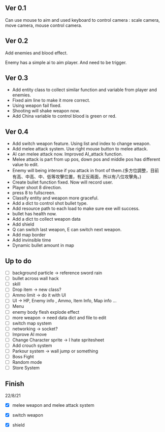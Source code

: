 ## Ver 0.1

Can use mouse to aim and used keyboard to control camera : scale camera, move camera, mouse control camera.

## Ver 0.2

Add enemies and blood effect.

Enemy has a simple ai to aim player. And need to be trigger.

## Ver 0.3

* Add entity class to collect similar function and variable from player and enemies.
* Fixed aim line to make it more correct.
* Using weapon fail fixed.
* Shooting will shake weapon now.
* Add China variable to control blood is green or red.

## Ver 0.4

* Add switch weapon feature. Using list and index to change weapon.
* Add melee attack system. Use right mouse button to melee attack.
* AI can melee attack now. Improved AI_attack function.
* Melee attack is part from up pos, down pos and middle pos has different value to edit.
* Enemy will being intense if you attack in front of them.(多方位調整，目前有高、中高、中、低等攻擊位置，有正反兩面，所以有八位攻擊角。)
* Create bullet function fixed. Now will record user.
* Player shoot 8 direction.
* press 8 to fullscreen.
* Classify entity and weapon more graceful.
* Add a dict to control shot bullet type.
* Add resource path to each load to make sure exe will success.
* bullet has health now.
* Add a dict to collect weapon data
* Add shield
* Q can switch last weapon, E can switch next weapon.
* Add map border
* Add invinsible time
* Dynamic bullet amount in map

## Up to do

- [ ] background particle -> reference sword rain
- [ ] bullet across wall hack
- [ ] skill
- [ ] Drop item -> new class?
- [ ] Ammo limit -> do it with UI
- [ ] UI -> HP, Enemy info , Ammo, Item Info, Map info ...
- [ ] Menu
- [ ] enemy body flesh explode effect
- [ ] more weapon -> need data dict and file to edit
- [ ] switch map system
- [ ] networking -> socket?
- [ ] Improve AI move
- [ ] Change Character sprite -> I hate spritesheet
- [ ] Add crouch system
- [ ] Parkour system -> wall jump or something
- [ ] Boss Fight
- [ ] Random mode
- [ ] Store System

## Finish

22/8/21

- [x] melee weapon and melee attack system
- [x] switch weapon
- [x] shield

